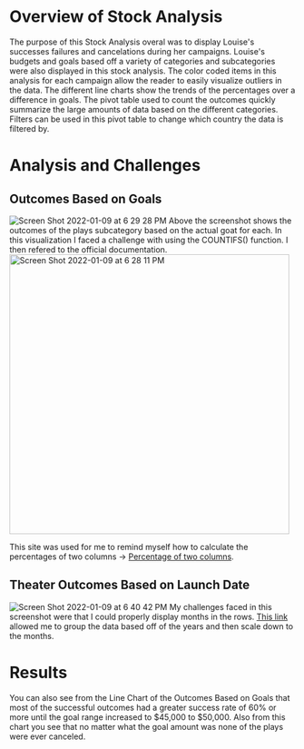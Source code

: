 # Overview of Stock Analysis
The purpose of this Stock Analysis overal was to display Louise's successes failures and cancelations during her campaigns. Louise's budgets and goals based off a variety of categories and subcategories were also displayed in this stock analysis. The color coded items in this analysis for each campaign allow the reader to easily visualize outliers in the data. The different line charts show the trends of the percentages over a difference in goals. The pivot table used to count the outcomes quickly summarize the large amounts of data based on the different categories. Filters can be used in this pivot table to change which country the data is filtered by.
# Analysis and Challenges
## Outcomes Based on Goals
![Screen Shot 2022-01-09 at 6 29 28 PM](https://user-images.githubusercontent.com/77857472/148705587-98ca588a-b5aa-44f2-a008-7c35d91e16e4.png)
Above the screenshot shows the outcomes of the plays subcategory based on the actual goat for each. In this visualization I faced a challenge with using the COUNTIFS() function. I then refered to the official documentation.<img width="493" alt="Screen Shot 2022-01-09 at 6 28 11 PM" src="https://user-images.githubusercontent.com/77857472/148705557-7fcb765d-e30e-49d6-9322-51260b27b0b6.png">


This site was used for me to remind myself how to calculate the percentages of two columns -> [Percentage of two columns](https://www.quora.com/How-can-you-calculate-the-percentage-of-two-numbers-in-Excel).

## Theater Outcomes Based on Launch Date
![Screen Shot 2022-01-09 at 6 40 42 PM](https://user-images.githubusercontent.com/77857472/148705931-7793e6e2-9322-4448-81e1-a27cf1f7b5d8.png)
My challenges faced in this screenshot were that I could properly display months in the rows. [This link](https://support.microsoft.com/en-us/office/group-or-ungroup-data-in-a-pivottable-c9d1ddd0-6580-47d1-82bc-c84a5a340725?ui=en-us&rs=en-us&ad=us) allowed me to group the data based off of the years and then scale down to the months.

# Results
You can also see from the Line Chart of the Outcomes Based on Goals that most of the successful outcomes had a greater success rate of 60% or more until the goal range increased to $45,000 to $50,000.
Also from this chart you see that no matter what the goal amount was none of the plays were ever canceled.
